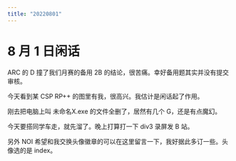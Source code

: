 ```yaml
---
title: "20220801"
---
```

8 月 1 日闲话
===

ARC 的 D 撞了我们月赛的备用 2B 的结论，很苦痛。幸好备用题其实并没有提交审核。

今天看到某 CSP RP++ 的图里有我，很高兴。我估计是闲话起了作用。

刚去把电脑上叫 未命名X.exe 的文件全删了，居然有几个 G，还是有点魔幻。

今天要搭同学车走，就先溜了。晚上打算打一下 div3 录屏发 B 站。

另外 NOI 希望和我交换头像徽章的可以在这里留言一下，我好据此多订一些。头像选的是 index。
